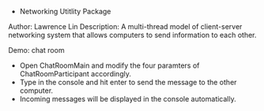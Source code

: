 * Networking Utitlity Package

Author: Lawrence Lin
Description: A multi-thread model of client-server networking system that allows computers to send information to each other. 

Demo: chat room
  * Open ChatRoomMain and modify the four paramters of ChatRoomParticipant accordingly.
  * Type in the console and hit enter to send the message to the other computer.
  * Incoming messages will be displayed in the console automatically. 
